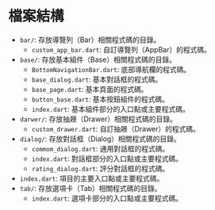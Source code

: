 # 檔案結構

- `bar/`: 存放導覽列（Bar）相關程式碼的目錄。
  - `custom_app_bar.dart`: 自訂導覽列（AppBar）的程式碼。
- `base/`: 存放基本組件（Base）相關程式碼的目錄。
  - `BottomNavigationBar.dart`: 底部導航欄的程式碼。
  - `base_dialog.dart`: 基本對話框的程式碼。
  - `base_page.dart`: 基本頁面的程式碼。
  - `button_base.dart`: 基本按鈕組件的程式碼。
  - `index.dart`: 基本組件部分的入口點或主要程式碼。
- `darwer/`: 存放抽屜（Drawer）相關程式碼的目錄。
  - `custom_drawer.dart`: 自訂抽屜（Drawer）的程式碼。
- `dialog/`: 存放對話框（Dialog）相關程式碼的目錄。
  - `commom_dialog.dart`: 通用對話框的程式碼。
  - `index.dart`: 對話框部分的入口點或主要程式碼。
  - `rating_dialog.dart`: 評分對話框的程式碼。
- `index.dart`: 項目的主要入口點或主要程式碼。
- `tab/`: 存放選項卡（Tab）相關程式碼的目錄。
  - `index.dart`: 選項卡部分的入口點或主要程式碼。
